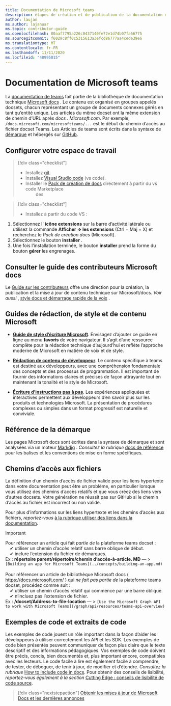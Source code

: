 ```yaml
---
title: Documentation de Microsoft teams
description: étapes de création et de publication de la documentation des équipes
author: laujan
ms.author: lajanuar
ms.topic: contributor-guide
ms.openlocfilehash: 80aaf7795a226c0437140fe72e1d74b07fa66775
ms.sourcegitcommit: f6029c8ff0c5315613a3efcd86777aa4cede39e6
ms.translationtype: MT
ms.contentlocale: fr-FR
ms.lasthandoff: 11/11/2020
ms.locfileid: "48995015"
---
```

# <a name="contributing-to-microsoft-teams-documentation"></a>Documentation de Microsoft teams

La [documentation de teams](/microsoftteams/platform/overview) fait partie de la bibliothèque de documentation technique [Microsoft docs](https://docs.microsoft.com/) . Le contenu est organisé en groupes appelés docsets, chacun représentant un groupe de documents connexes gérés en tant qu’entité unique. Les articles du même docset ont la même extension de chemin d’URL après *docs <span></span> . Microsoft.com*.  Par exemple,  `/docs.microsoft.com/microsoftteams/...`   est le début du chemin d’accès au fichier docset Teams. Les Articles de teams sont écrits dans la syntaxe de  [démarque](#markdown-reference) et hébergés sur [GitHub](https://github.com/MicrosoftDocs/msteams-docs/tree/master/msteams-platform).

## <a name="set-up-your-workspace"></a>Configurer votre espace de travail

> [!div class="checklist"]
>
> * Installez [git](https://git-scm.com/book/en/v2/Getting-Started-Installing-Git).
> * Installez [Visual Studio code](https://code.visualstudio.com/) (vs code).
> * Installer le [Pack de création de docs](https://marketplace.visualstudio.com/items?itemName=docsmsft.docs-authoring-pack) directement à partir du vs code Marketplace
<br>&emsp;&emsp; des

> [!div class="checklist"]
>
> * Installez à partir du code VS :

   1. Sélectionnez l' **icône extensions** sur la barre d’activité latérale ou utilisez la commande **Afficher => les extensions** (Ctrl + Maj + X) et recherchez le *Pack de création docs* (Microsoft).
   1. Sélectionnez le bouton **installer** .
   1. Une fois l’installation terminée, le bouton **installer** prend la forme du bouton **gérer** les engrenages.

## <a name="review-the-microsoft-docs-contributors-guide"></a>Consulter le guide des contributeurs Microsoft docs

Le [Guide sur les contributeurs](/contribute) offre une direction pour la création, la publication et la mise à jour de contenu technique sur Microsoft/docs. *Voir aussi* , [style docs et démarrage rapide de la voix](/contribute/style-quick-start) .

## <a name="microsoft-writing-style-and-content-guides"></a>Guides de rédaction, de style et de contenu Microsoft

* **[Guide de style d’écriture Microsoft](/style-guide/welcome)**. Envisagez d’ajouter ce guide en ligne au menu **favoris** de votre navigateur. Il s’agit d’une ressource complète pour la rédaction technique d’aujourd’hui et reflète l’approche moderne de Microsoft en matière de voix et de style.

* **[Rédaction de contenu de développeur](/style-guide/developer-content/)**. Le contenu spécifique à teams est destiné aux développeurs, avec une compréhension fondamentale des concepts et des processus de programmation. Il est important de fournir des informations claires et précises de façon attrayante tout en maintenant la tonalité et le style de Microsoft.

* **[Écriture d’instructions pas à pas](/style-guide/procedures-instructions/writing-step-by-step-instructions)**. Les expériences appliquées et interactives permettent aux développeurs d’en savoir plus sur les produits et technologies Microsoft. La présentation de procédures complexes ou simples dans un format progressif est naturelle et conviviale.

## <a name="markdown-reference"></a>Référence de la démarque

 Les pages Microsoft docs sont écrites dans la syntaxe de démarque et sont analysées via un moteur [Markdig](https://github.com/lunet-io/markdig) . *Consultez la rubrique* [docs de référence](/contribute/markdown-reference) pour les balises et les conventions de mise en forme spécifiques.

## <a name="file-paths"></a>Chemins d’accès aux fichiers

La définition d’un chemin d’accès de fichier valide pour les liens hypertexte dans votre documentation peut être un problème, en particulier lorsque vous utilisez des chemins d’accès relatifs et que vous créez des liens vers d’autres docsets.  Votre génération ne réussit pas sur GitHub si le chemin d’accès au fichier est incorrect ou non valide.

Pour plus d’informations sur les liens hypertexte et les chemins d’accès aux fichiers, *reportez-vous* [à la rubrique utiliser des liens dans la documentation](/contribute/how-to-write-links).

>[!IMPORTANT]
> Pour référencer un article qui fait *partie de* la plateforme teams docset :<br>
> &emsp;&#x2714; utiliser un chemin d’accès relatif sans barre oblique de début.<br>
> &emsp;&#x2714; inclure l’extension du fichier de démarques.<br>
>Ex :  **répertoire parent/répertoire/chemin d’accès-à-article. MD** — > `[Building an app for Microsoft Teams](../concepts/building-an-app.md)` <br><br>
> Pour référencer un article de bibliothèque Microsoft docs ( <https://docs.microsoft.com/> ) qui *ne fait pas partie de* la plateforme teams docset, procédez comme suit :<br>
> &emsp;&#x2714; utiliser un chemin d’accès relatif qui commence par une barre oblique.<br>
> &emsp;&#x2714; n’incluez pas l’extension de fichier. <br> Ex :  **/docset/Address-to-file-location** — > `[Use the Microsoft Graph API to work with Microsoft Teams](/graph/api/resources/teams-api-overview)`
>

## <a name="code-samples-and-snippets"></a>Exemples de code et extraits de code

Les exemples de code jouent un rôle important dans la façon d’aider les développeurs à utiliser correctement les API et les SDK. Les exemples de code bien présentés peuvent communiquer de façon plus claire que le texte descriptif et des informations pédagogiques. Vos exemples de code doivent être précis, concis, bien documentés et, plus important encore, compatibles avec les lecteurs. Le code facile à lire est également facile à comprendre, de tester, de déboguer, de tenir à jour, de modifier et d’étendre. *Consultez la rubrique* [How to include code in docs](/contribute/code-in-docs). Pour obtenir des conseils de lisibilité, *reportez-vous également à la section* [Cutting Edge : conseils de lisibilité de code source](/archive/msdn-magazine/2014/october/cutting-edge-source-code-readability-tips).

> [!div class="nextstepaction"]
> [Obtenir les mises à jour de Microsoft Docs et les dernières annonces](/teamblog)
